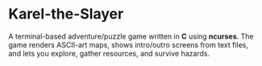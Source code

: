 # Karel-the-Slayer
A terminal-based adventure/puzzle game written in **C** using **ncurses**.   The game renders ASCII-art maps, shows intro/outro screens from text files, and lets you explore, gather resources, and survive hazards.
